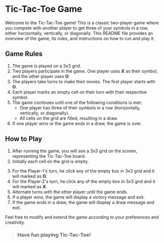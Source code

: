 # Tic-Tac-Toe Game

Welcome to the Tic-Tac-Toe game! This is a classic two-player game where you compete with another player to get three of your symbols in a row, either horizontally, vertically, or diagonally. This README file provides an overview of the game, its rules, and instructions on how to run and play it.

## Game Rules

1. The game is played on a 3x3 grid.
2. Two players participate in the game. One player uses **X** as their symbol, and the other player uses **O**.
3. The players take turns to make their moves. The first player starts with **O**.
4. Each player marks an empty cell on their turn with their respective symbol.
5. The game continues until one of the following conditions is met:
   - One player has three of their symbols in a row (horizontally, vertically, or diagonally).
   - All cells on the grid are filled, resulting in a draw.
6. If one player wins or the game ends in a draw, the game is over.

<!-- ## How to Run the Game -->

<!-- To run the Tic-Tac-Toe game, follow these steps:

- VS Code
1. Make sure you have a compatible Python environment installed (Python 3.6 or later).
2. Download or clone the Tic-Tac-Toe game files to your local machine.
3. Open a terminal or command prompt and navigate to the directory where the game files are located.
4. Run the following command to start the game:

5. The game will start, and you can now begin playing by following the on-screen instructions. -->

## How to Play

1. After running the game, you will see a 3x3 grid on the screen, representing the Tic-Tac-Toe board.
2. Initially each cell on the grid is empty.
<!-- img -->

3. For the Player-1's turn, he click any of the empty box in 3x3 grid and it will marked as **O**.
4. For the Player-2's turn, he click any of the empty box in 3x3 grid and it will marked as **X**.
5. Alternate turns with the other player until the game ends.
6. If a player wins, the game will display a victory message and exit.
7. If the game ends in a draw, the game will display a draw message and exit.

Feel free to modify and extend the game according to your preferences and creativity.

> ### Have fun playing Tic-Tac-Toe!